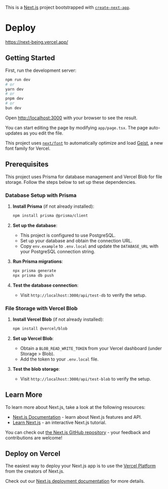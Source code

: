 This is a [Next.js](https://nextjs.org) project bootstrapped with [`create-next-app`](https://nextjs.org/docs/app/api-reference/cli/create-next-app).

# Deploy

https://next-being.vercel.app/

## Getting Started

First, run the development server:

```bash
npm run dev
# or
yarn dev
# or
pnpm dev
# or
bun dev
```

Open [http://localhost:3000](http://localhost:3000) with your browser to see the result.

You can start editing the page by modifying `app/page.tsx`. The page auto-updates as you edit the file.

This project uses [`next/font`](https://nextjs.org/docs/app/building-your-application/optimizing/fonts) to automatically optimize and load [Geist](https://vercel.com/font), a new font family for Vercel.

## Prerequisites

This project uses Prisma for database management and Vercel Blob for file storage. Follow the steps below to set up these dependencies.


### Database Setup with Prisma

1. **Install Prisma** (if not already installed):
   ```bash
   npm install prisma @prisma/client
   ```

2. **Set up the database**:
   - This project is configured to use PostgreSQL.
   - Set up your database and obtain the connection URL.
   - Copy `env.example` to `.env.local` and update the `DATABASE_URL` with your PostgreSQL connection string.

3. **Run Prisma migrations**:
   ```bash
   npx prisma generate
   npx prisma db push
   ```

4. **Test the database connection**:
   - Visit `http://localhost:3000/api/test-db` to verify the setup.

### File Storage with Vercel Blob

1. **Install Vercel Blob** (if not already installed):
   ```bash
   npm install @vercel/blob
   ```

2. **Set up Vercel Blob**:
   - Obtain a `BLOB_READ_WRITE_TOKEN` from your Vercel dashboard (under Storage > Blob).
   - Add the token to your `.env.local` file.

3. **Test the blob storage**:
   - Visit `http://localhost:3000/api/test-blob` to verify the setup.

## Learn More

To learn more about Next.js, take a look at the following resources:

- [Next.js Documentation](https://nextjs.org/docs) - learn about Next.js features and API.
- [Learn Next.js](https://nextjs.org/learn) - an interactive Next.js tutorial.

You can check out [the Next.js GitHub repository](https://github.com/vercel/next.js) - your feedback and contributions are welcome!

## Deploy on Vercel

The easiest way to deploy your Next.js app is to use the [Vercel Platform](https://vercel.com/new?utm_medium=default-template&filter=next.js&utm_source=create-next-app&utm_campaign=create-next-app-readme) from the creators of Next.js.

Check out our [Next.js deployment documentation](https://nextjs.org/docs/app/building-your-application/deploying) for more details.
